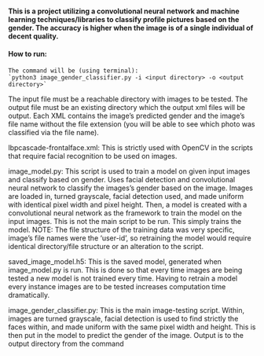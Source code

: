 #### This is a project utilizing a convolutional neural network and machine learning techniques/libraries to classify profile pictures based on the gender. The accuracy is higher when the image is of a single individual of decent quality.

#### How to run: 

	The command will be (using terminal):
	`python3 image_gender_classifier.py -i <input directory> -o <output directory>` 
	
The input file must be a reachable directory with images to be tested. The output file must be an existing directory which the output xml files will be output. Each XML contains the image’s predicted gender and the image’s file name without the file extension (you will be able to see which photo was classified via the file name). 

lbpcascade-frontalface.xml: 
This is strictly used with OpenCV in the scripts that require facial recognition to be used on images. 

image_model.py: 
This script is used to train a model on given input images and classify based on gender. Uses facial detection and convolutional neural network to classify the images’s gender based on the image. Images are loaded in, turned grayscale, facial detection used, and made uniform with identical pixel width and pixel height. Then, a model is created with a convolutional neural network as the framework to train the model on the input images. This is not the main script to be run. This simply trains the model.
NOTE: The file structure of the training data was very specific, image’s file names were the ‘user-id’, so retraining the model would require identical directory/file structure or an alteration to the script.

saved_image_model.h5: 
This is the saved model, generated when image_model.py is run. This is done so that every time images are being tested a new model is not trained every time. Having to retrain a model every instance images are to be tested increases computation time dramatically. 

image_gender_classifier.py: This is the main image-testing script. Within, images are turned grayscale, facial detection is used to find strictly the faces within, and made uniform with the same pixel width and height. This is then put in the model to predict the gender of the image. Output is to the output directory from the command
